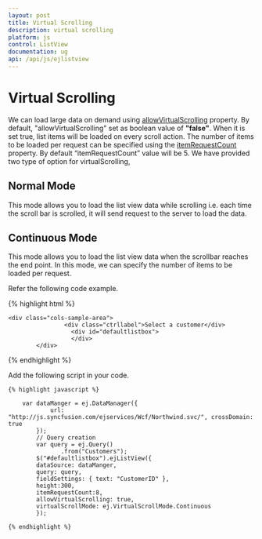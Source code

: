 ```yaml
---
layout: post
title: Virtual Scrolling
description: virtual scrolling
platform: js
control: ListView
documentation: ug
api: /api/js/ejlistview
---
```


# Virtual Scrolling

We can load large data on demand using [allowVirtualScrolling](https://help.syncfusion.com/api/js/ejlistview#members:allowvirtualscrolling) property. By default, "allowVirtualScrolling" set as boolean value of **"false"**. When it is set true, list items will be loaded on every scroll action. The number of items to be loaded per request can be specified using the [itemRequestCount](https://help.syncfusion.com/api/js/ejlistview#members:itemrequestcount)  property. By default “itemRequestCount” value will be 5. We have provided two type of option for virtualScrolling,
 
 ## Normal Mode 
 This mode allows you to load the list view data while scrolling i.e. each time the scroll bar is scrolled, it will send request to the server to load the data.
 
 ## Continuous Mode  
 This mode allows you to load the list view data when the scrollbar reaches the end point. In this mode, we can specify the number of items to be loaded per request.

Refer the following code example.

{% highlight html %}

    <div class="cols-sample-area">               
                    <div class="ctrllabel">Select a customer</div>
                      <div id="defaultlistbox">              
                      </div>
            </div>

  {% endhighlight %}

Add the following script in your code.
    
    {% highlight javascript %}

        var dataManger = ej.DataManager({
                url: "http://js.syncfusion.com/ejservices/Wcf/Northwind.svc/", crossDomain: true
            });
            // Query creation
            var query = ej.Query()
                   .from("Customers");
            $("#defaultlistbox").ejListView({ 
			dataSource: dataManger, 
			query: query,
			fieldSettings: { text: "CustomerID" },
			height:300,
            itemRequestCount:8,
			allowVirtualScrolling: true, 
			virtualScrollMode: ej.VirtualScrollMode.Continuous		
			});

    {% endhighlight %}
